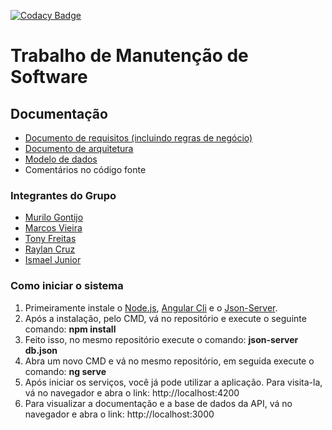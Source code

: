 [![Codacy Badge](https://api.codacy.com/project/badge/Grade/f8e0750c01754052973d598824f1a86d)](https://www.codacy.com/app/murilogontijo/meat?utm_source=github.com&amp;utm_medium=referral&amp;utm_content=murilogontijo/meat&amp;utm_campaign=Badge_Grade)

# Trabalho de Manutenção de Software


## Documentação
* [Documento de requisitos (incluindo regras de negócio)](https://github.com/murilogontijo/meat/tree/master/docs/Documento-Requisitos)
* [Documento de arquitetura](https://github.com/murilogontijo/meat/tree/master/docs/Documento-Arquitetura)
* [Modelo de dados](https://github.com/murilogontijo/meat/tree/master/docs/Modelo-Dados)
* Comentários no código fonte

### Integrantes do Grupo
* [Murilo Gontijo](https://github.com/murilogontijo)
* [Marcos Vieira](https://github.com/markgyn)
* [Tony Freitas](https://github.com/tonymfreitas)
* [Raylan Cruz](https://github.com/raylancruz)
* [Ismael Junior](https://github.com/ismaeljcjunior)

### Como iniciar o sistema
1. Primeiramente instale o [Node.js](https://nodejs.org/en/download/), [Angular Cli](https://cli.angular.io) e o [Json-Server](https://github.com/typicode/json-server#getting-started).
1. Após a instalação, pelo CMD, vá no repositório e execute o seguinte comando: **npm install**
1. Feito isso, no mesmo repositório execute o comando: **json-server db.json**
1. Abra um novo CMD e vá no mesmo repositório, em seguida execute o comando: **ng serve**
1. Após iniciar os serviços, você já pode utilizar a aplicação. Para visita-la, vá no navegador e abra o link: http://localhost:4200
1. Para visualizar a documentação e a base de dados da API, vá no navegador e abra o link: http://localhost:3000
